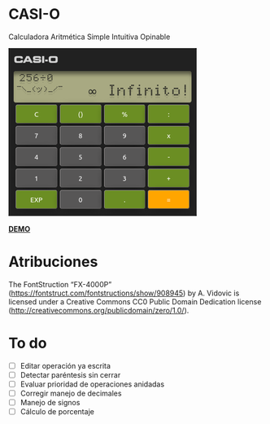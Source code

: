 # CASI-O
Calculadora Aritmética Simple Intuitiva Opinable

![CASI-O](assets/images/casi-o.png)

**[DEMO](https://zalitoar.github.io/CASI-O)**

# Atribuciones

The FontStruction “FX-4000P” (https://fontstruct.com/fontstructions/show/908945) by A. Vidovic is licensed under a Creative Commons CC0 Public Domain Dedication license (http://creativecommons.org/publicdomain/zero/1.0/).

# To do

- [ ] Editar operación ya escrita
- [ ] Detectar paréntesis sin cerrar
- [ ] Evaluar prioridad de operaciones anidadas
- [ ] Corregir manejo de decimales
- [ ] Manejo de signos
- [ ] Cálculo de porcentaje
